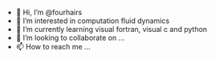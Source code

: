 - 👋 Hi, I’m @fourhairs
- 👀 I’m interested in computation fluid dynamics
- 🌱 I’m currently learning visual fortran, visual c and python
- 💞️ I’m looking to collaborate on ...
- 📫 How to reach me ...

<!---
fourhairs/fourhairs is a ✨ special ✨ repository because its `README.md` (this file) appears on your GitHub profile.
You can click the Preview link to take a look at your changes.
--->
